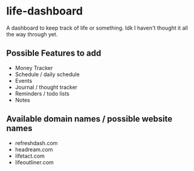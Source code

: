 # life-dashboard
A dashboard to keep track of life or something. Idk I haven't thought it all the way through yet.

## Possible Features to add

- Money Tracker
- Schedule / daily schedule
- Events
- Journal / thought tracker
- Reminders / todo lists
- Notes

## Available domain names / possible website names
- refreshdash.com
- headream.com
- lifetact.com
- lifeoutliner.com

